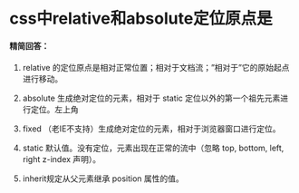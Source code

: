# css中relative和absolute定位原点是

#### 精简回答：

1. relative 的定位原点是相对正常位置；相对于文档流；”相对于”它的原始起点进行移动。

2. absolute 生成绝对定位的元素，相对于 static 定位以外的第一个祖先元素进行定位。左上角

3. fixed （老IE不支持）生成绝对定位的元素，相对于浏览器窗口进行定位。

4. static 默认值。没有定位，元素出现在正常的流中（忽略 top, bottom, left, right z-index 声明）。

5. inherit规定从父元素继承 position 属性的值。
